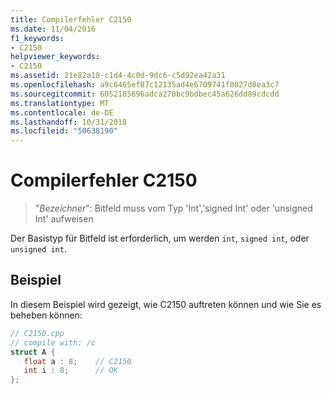```yaml
---
title: Compilerfehler C2150
ms.date: 11/04/2016
f1_keywords:
- C2150
helpviewer_keywords:
- C2150
ms.assetid: 21e82a10-c1d4-4c0d-9dc6-c5d92ea42a31
ms.openlocfilehash: a9c6465ef87c12135ad4e6709741f0027d8ea3c7
ms.sourcegitcommit: 6052185696adca270bc9bdbec45a626dd89cdcdd
ms.translationtype: MT
ms.contentlocale: de-DE
ms.lasthandoff: 10/31/2018
ms.locfileid: "50638190"
---
```

# <a name="compiler-error-c2150"></a>Compilerfehler C2150

> "*Bezeichner*": Bitfeld muss vom Typ 'Int','signed Int' oder 'unsigned Int' aufweisen

Der Basistyp für Bitfeld ist erforderlich, um werden `int`, `signed int`, oder `unsigned int`.

## <a name="example"></a>Beispiel

In diesem Beispiel wird gezeigt, wie C2150 auftreten können und wie Sie es beheben können:

```cpp
// C2150.cpp
// compile with: /c
struct A {
   float a : 8;    // C2150
   int i : 8;      // OK
};
```